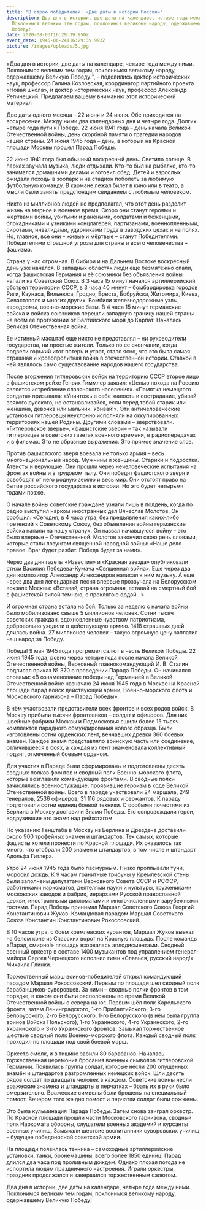 ```yaml
---
title: "В строю победителей: «Две даты в истории России»"
description: Два дня в истории, две даты на календаре, четыре года между ними.
  Поклонимся великим тем годам, поклонимся великому народу, одержавшему Великую
  Победу!
date: 2020-08-03T16:29:39.950Z
event_date: 1945-06-24T16:29:39.993Z
picture: /images/uploads/5.jpg
---
```

«Два дня в истории, две даты на календаре, четыре года между ними. Поклонимся великим тем годам, поклонимся великому народу, одержавшему Великую Победу!", - поделились доктор исторических наук, профессор Галина Козловская, координатор партийного проекта «Новая школа», и доктор исторических наук, профессор Александр Репинецкий. Предлагаем вашему вниманию этот исторический материал

Две даты одного месяца – 22 июня и 24 июня. Обе приходятся на воскресение. Между ними два календарных дня и четыре года. Долгих четыре года пути к Победе. 22 июня 1941 года – день начала Великой Отечественной войны, день скорбной памяти о трагедии народов нашей страны. 24 июня 1945 года – день, в который на Красной площади Москвы прошел Парад Победы.

22 июня 1941 года был обычный воскресный день. Светило солнце. В парках звучала музыка, люди отдыхали. Кто-то был на рыбалке, кто-то занимался домашними делами и готовил обед. Детей и взрослых ожидали походы в зоопарк и на стадион поболеть за любимую футбольную команду. В кармане лежал билет в кино или в театр, а мысли были заняты предстоящим свиданием с любимым человеком.

Никто из миллионов людей не предполагал, что этот день разделит жизнь на мирное и военное время. Скоро они станут героями и жертвами войны, убитыми и ранеными, солдатами и беженцами, блокадниками и узниками концлагерей, партизанами, военнопленными, сиротами, инвалидами, ударниками труда в заводских цехах и на полях. Но, главное, все они – живые и мёртвые – станут Победителями. Победителями страшной угрозы для страны и всего человечества – фашизма.

Страна у нас огромная. В Сибири и на Дальнем Востоке воскресный день уже начался. В западных областях люди еще безмятежно спали, когда фашистская Германия и её союзники без объявления войны напали на Советский Союз. В 3 часа 15 минут начался артиллерийский обстрел территории СССР, в 3 часа 40 минут – бомбардировка городов Риги, Каунаса, Вильнюса, Гродно, Бреста, Бобруйска, Житомира, Киева, Севастополя и многих других. Бомбили железнодорожные узлы, аэродромы, военно-морские базы. В 4 часа 15 минут германские войска и войска союзников перешли западную границу нашей страны на всём её протяжении от Балтийского моря до Карпат. Началась Великая Отечественная война.

Ее истинный масштаб еще никто не представлял – ни руководители государства, ни простые жители. Только по ее окончании, когда подвели горький итог потерь и утрат, стало ясно, что это была самая страшная и кровопролитная война в отечественной истории. Ставкой в ней являлось само существование народов нашего государства.

После вторжения гитлеровских войск на территорию СССР второе лицо в фашистском рейхе Генрих Гиммлер заявил: «Целью похода на Россию является истребление славянского населения». «Памятка немецкого солдата» призывала: «Уничтожь в себе жалость и сострадание, убивай всякого русского, не останавливайся, если перед тобой старик или женщина, девочка или мальчик. Убивай!». Эти античеловеческие установки гитлеровцы неуклонно исполняли на оккупированных территориях нашей Родины. Другими словами – зверствовали. «Гитлеровское зверье», «фашистские звери» – так называли гитлеровцев в советских газетах военного времени, в радиопередачах и в фильмах. Это не образные выражения. Это прямое значение слов.

Против фашистского зверя воевала не только армия – весь многонациональный народ. Мужчины и женщины. Старики и подростки. Атеисты и верующие. Они прошли через нечеловеческие испытания на фронтах войны и в трудовом тылу. Они победят фашистского зверя и освободят от него родную землю и весь мир. Они отстоят право на бытие российского государства в истории. Но это будет четырьмя годами позже.

О начале войны советские граждане узнали лишь в полдень, когда по радио выступил нарком иностранных дел Вячеслав Молотов. Он сообщил: «Сегодня, в 4 часа утра, без предъявления каких-либо претензий к Советскому Союзу, без объявления войны германские войска напали на нашу страну». Он назвал начавшуюся войну – это было впервые – Отечественной. Молотов закончил свою речь словами, которые стали лозунгом священной народной войны: «Наше дело правое. Враг будет разбит. Победа будет за нами».

Через два дня газеты «Известия» и «Красная звезда» опубликовали стихи Василия Лебедева-Кумача «Священная война». Еще через два дня композитор Александр Александров написал к ним музыку. А еще через два дня легендарная песня впервые прозвучала на Белорусском вокзале Москвы: «Вставай, страна огромная, вставай на смертный бой с фашистской силой темною, с проклятою ордой...»

И огромная страна встала на бой. Только за неделю с начала войны было мобилизовано свыше 5 миллионов человек. Сотни тысяч советских граждан, вдохновленные чувством патриотизма, добровольно уходили в действующую армию. 1418 страшных дней длилась война. 27 миллионов человек – такую огромную цену заплатил наш народ за Победу.

Победа! 9 мая 1945 года прогремел салют в честь Великой Победы. 22 июня 1945 года, ровно через четыре года после начала Великой Отечественной войны, Верховный главнокомандующий И. В. Сталин подписал приказ № 370 о проведении Парада Победы. Он начинался словами: «В ознаменование победы над Германией в Великой Отечественной войне назначаю 24 июня 1945 года в Москве на Красной площади парад войск действующей армии, Военно-морского флота и Московского гарнизона – Парад Победы».

В нём участвовали представители всех фронтов и всех родов войск. В Москву прибыли тысячи фронтовиков – солдат и офицеров. Для них швейные фабрики Москвы и Подмосковья сшили более 15 тысяч комплектов парадного обмундирования нового образца. Были изготовлены сотни орденских лент, венчавших древки 360 боевых знамен. Каждое знамя представляло воинскую часть или соединение, отличившееся в боях, а каждая из лент знаменовала коллективный подвиг, отмеченный боевым орденом.

Для участия в Параде были сформированы и подготовлены десять сводных полков фронтов и сводный полк Военно-морского флота, которые возглавили командующие фронтами. В сводные полки зачислялись военнослужащие, проявившие героизм в ходе Великой Отечественной войны. Всего в параде участвовали 24 маршала, 249 генералов, 2536 офицеров, 31 116 рядовых и сержантов. К параду подготовили сотни единиц боевой техники. С особыми почестями из Берлина в Москву доставили Знамя Победы. Его сопровождали герои, водрузившие это знамя над рейхстагом.

По указанию Генштаба в Москву из Берлина и Дрездена доставили около 900 трофейных знамен и штандартов. Тех самых, которые фашисты хотели пронести по Красной площади. Их оказалось так много, что отобрали 200 знамен и штандартов, в том числе и штандарт Адольфа Гитлера.

Утро 24 июня 1945 года было пасмурным. Низко проплывали тучи, моросил дождь. К 9 часам гранитные трибуны у Кремлевской стены были заполнены депутатами Верховного Совета СССР и РСФСР, работниками наркоматов, деятелями науки и культуры, тружениками московских заводов и фабрик, иерархами Русской православной церкви, иностранными дипломатами и многочисленными зарубежными гостями. Парад Победы принимал Маршал Советского Союза Георгий Константинович Жуков. Командовал парадом Маршал Советского Союза Константин Константинович Рокоссовский.

В 10 часов утра, с боем кремлевских курантов, Маршал Жуков выехал на белом коне из Спасских ворот на Красную площадь. После команды «Парад, смирно!» площадь взорвалась аплодисментами. Сводный военный оркестр в составе 1400 музыкантов под управлением генерал-майора Сергея Чернецкого исполнил гимн «Славься, русский народ!» Михаила Глинки.

Торжественный марш воинов-победителей открыл командующий парадом Маршал Рокоссовский. Первым по площади шел сводный полк барабанщиков-суворовцев. За ними – сводные полки фронтов в том порядке, в каком они были расположены во время Великой Отечественной войны с севера на юг. Первым шёл полк Карельского фронта, затем Ленинградского, 1-го Прибалтийского, 3-го Белорусского, 2-го Белорусского, 1-го Белорусского (в нём была группа воинов Войска Польского), 1-го Украинского, 4-го Украинского, 2-го Украинского и 3-го Украинского фронтов. Замыкал торжественное шествие сводный полк Военно-морского флота. Каждый сводный полк проходил по площади под свой боевой марш.

Оркестр смолк, и в тишине забили 80 барабанов. Началась торжественная церемония бросания военных символов гитлеровской Германии. Появилась группа солдат, которые несли 200 опущенных знамён и штандартов разгромленных немецких войск. Шли десять рядов солдат по двадцать человек в каждом. Советские воины несли вражеские знамена и штандарты в перчатках – брать их в руки было омерзительно. Вражеские символы были брошены на специальный помост. Вечером того же дня помост и перчатки солдат были сожжены.

Это была кульминация Парада Победы. Затем снова заиграл оркестр. По Красной площади прошли части Московского гарнизона, сводный полк Наркомата обороны, слушатели военных академий и курсанты военных училищ. Замыкали шествие воспитанники суворовских училищ – будущее победоносной советской армии.

На площади появилась техника – самоходные артиллерийские установки, танки, бронемашины, всего более 1850 единиц. Парад длился два часа под проливным дождем. Однако плохая погода не испортила людям праздничного настроения. Играли оркестры, праздник продолжался и завершился торжественным салютом.

Два дня в истории, две даты на календаре, четыре года между ними. Поклонимся великим тем годам, поклонимся великому народу, одержавшему Великую Победу!